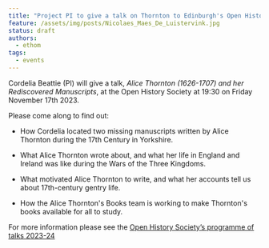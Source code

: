 ```yaml
---
title: "Project PI to give a talk on Thornton to Edinburgh's Open History Society"
feature: /assets/img/posts/Nicolaes_Maes_De_Luistervink.jpg 
status: draft
authors:
  - ethom
tags:
  - events
---
```


Cordelia Beattie (PI) will give a talk, *Alice Thornton (1626-1707) and her Rediscovered Manuscripts*, at the Open History Society at 19:30 on Friday November 17th 2023.

Please come along to find out:

* How Cordelia located two missing manuscripts written by Alice Thornton during the 17th Century in Yorkshire.

* What Alice Thornton wrote about, and what her life in England and Ireland was like during the Wars of the Three Kingdoms.

* What motivated Alice Thornton to write, and what her accounts tell us about 17th-century gentry life.

* How the Alice Thornton's Books team is working to make Thornton's books available for all to study.



For more information please see the [Open History Society’s 
programme of talks 2023-24](https://openhistorysociety.org/2012-13-programme-of-talks/) 

